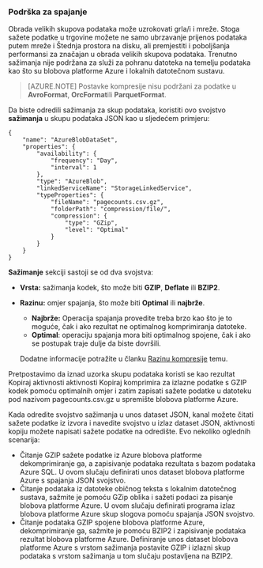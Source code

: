 ### <a name="compression-support"></a>Podrška za spajanje  
Obrada velikih skupova podataka može uzrokovati grla/i i mreže. Stoga sažete podatke u trgovine možete ne samo ubrzavanje prijenos podataka putem mreže i Štednja prostora na disku, ali premjestiti i poboljšanja performansi za značajan u obrada velikih skupova podataka. Trenutno sažimanja nije podržana za služi za pohranu datoteka na temelju podataka kao što su blobova platforme Azure i lokalnih datotečnom sustavu.  

> [AZURE.NOTE] Postavke kompresije nisu podržani za podatke u **AvroFormat**, **OrcFormat**ili **ParquetFormat**. 

Da biste odredili sažimanja za skup podataka, koristiti ovo svojstvo **sažimanja** u skupu podataka JSON kao u sljedećem primjeru:   

    {  
        "name": "AzureBlobDataSet",  
        "properties": {  
            "availability": {  
                "frequency": "Day",  
                "interval": 1  
            },  
            "type": "AzureBlob",  
            "linkedServiceName": "StorageLinkedService",  
            "typeProperties": {  
                "fileName": "pagecounts.csv.gz",  
                "folderPath": "compression/file/",  
                "compression": {  
                    "type": "GZip",  
                    "level": "Optimal"  
                }  
            }  
        }  
    }  
 
**Sažimanje** sekciji sastoji se od dva svojstva:  
  
- **Vrsta:** sažimanja kodek, što može biti **GZIP**, **Deflate** ili **BZIP2**.  
- **Razinu:** omjer spajanja, što može biti **Optimal** ili **najbrže**. 
    - **Najbrže:** Operacija spajanja provedite treba brzo kao što je to moguće, čak i ako rezultat ne optimalnog komprimiranja datoteke. 
    - **Optimal**: operaciju spajanja mora biti optimalnog spojene, čak i ako se postupak traje dulje da biste dovršili. 
    
    Dodatne informacije potražite u članku [Razinu kompresije](https://msdn.microsoft.com/library/system.io.compression.compressionlevel.aspx) temu. 

Pretpostavimo da iznad uzorka skupu podataka koristi se kao rezultat Kopiraj aktivnosti aktivnosti Kopiraj komprimira za izlazne podatke s GZIP kodek pomoću optimalnih omjer i zatim zapisati sažete podatke u datoteku pod nazivom pagecounts.csv.gz u spremište blobova platforme Azure.   

Kada odredite svojstvo sažimanja u unos dataset JSON, kanal možete čitati sažete podatke iz izvora i navedite svojstvo u izlaz dataset JSON, aktivnosti kopiju možete napisati sažete podatke na odredište. Evo nekoliko oglednih scenarija: 

- Čitanje GZIP sažete podatke iz Azure blobova platforme dekomprimiranje ga, a zapisivanje podataka rezultata s bazom podataka Azure SQL. U ovom slučaju definirati unos dataset blobova platforme Azure s spajanja JSON svojstvo. 
- Čitanje podataka iz datoteke običnog teksta s lokalnim datotečnog sustava, sažmite je pomoću GZip oblika i sažeti podaci za pisanje blobova platforme Azure. U ovom slučaju definirati programa izlaz blobova platforme Azure skup slogova pomoću spajanja JSON svojstvo.  
- Čitanje podataka GZIP spojene blobova platforme Azure, dekomprimiranje ga, sažmite je pomoću BZIP2 i zapisivanje podataka rezultat blobova platforme Azure. Definiranje unos dataset blobova platforme Azure s vrstom sažimanja postavite GZIP i izlazni skup podataka s vrstom sažimanja u tom slučaju postavljena na BZIP2.   
